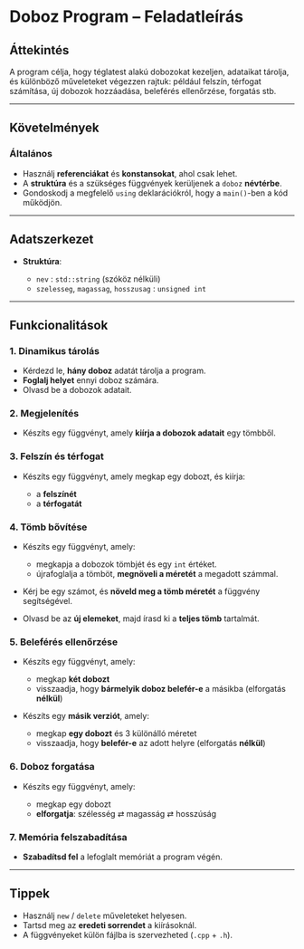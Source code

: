 
# Doboz Program – Feladatleírás

## Áttekintés

A program célja, hogy téglatest alakú dobozokat kezeljen, adataikat tárolja, és különböző műveleteket végezzen rajtuk: például felszín, térfogat számítása, új dobozok hozzáadása, beleférés ellenőrzése, forgatás stb.

---

## Követelmények

### Általános

* Használj **referenciákat** és **konstansokat**, ahol csak lehet.
* A **struktúra** és a szükséges függvények kerüljenek a `doboz` **névtérbe**.
* Gondoskodj a megfelelő `using` deklarációkról, hogy a `main()`-ben a kód működjön.

---

## Adatszerkezet

* **Struktúra**:

  * `nev` : `std::string` (szóköz nélküli)
  * `szelesseg`, `magassag`, `hosszusag` : `unsigned int`

---

## Funkcionalitások

### 1. Dinamikus tárolás

* Kérdezd le, **hány doboz** adatát tárolja a program.
* **Foglalj helyet** ennyi doboz számára.
* Olvasd be a dobozok adatait.

### 2. Megjelenítés

* Készíts egy függvényt, amely **kiírja a dobozok adatait** egy tömbből.

### 3. Felszín és térfogat

* Készíts egy függvényt, amely megkap egy dobozt, és kiírja:

  * a **felszínét**
  * a **térfogatát**

### 4. Tömb bővítése

* Készíts egy függvényt, amely:

  * megkapja a dobozok tömbjét és egy `int` értéket.
  * újrafoglalja a tömböt, **megnöveli a méretét** a megadott számmal.
* Kérj be egy számot, és **növeld meg a tömb méretét** a függvény segítségével.
* Olvasd be az **új elemeket**, majd írasd ki a **teljes tömb** tartalmát.

### 5. Beleférés ellenőrzése

* Készíts egy függvényt, amely:

  * megkap **két dobozt**
  * visszaadja, hogy **bármelyik doboz belefér-e** a másikba (elforgatás **nélkül**)
* Készíts egy **másik verziót**, amely:

  * megkap **egy dobozt** és 3 különálló méretet
  * visszaadja, hogy **belefér-e** az adott helyre (elforgatás **nélkül**)

### 6. Doboz forgatása

* Készíts egy függvényt, amely:

  * megkap egy dobozt
  * **elforgatja**: szélesség ⇄ magasság ⇄ hosszúság

### 7. Memória felszabadítása

* **Szabadítsd fel** a lefoglalt memóriát a program végén.

---

## Tippek

* Használj `new` / `delete` műveleteket helyesen.
* Tartsd meg az **eredeti sorrendet** a kiírásoknál.
* A függvényeket külön fájlba is szervezheted (`.cpp` + `.h`).

 